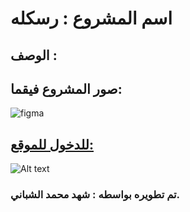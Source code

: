 <h1> اسم المشروع : رسكله</h1>

<h2> الوصف :  </h2>

<h2>صور المشروع فيقما: 
</h2>


![figma](https://github.com/shahadM121/Raskaluh/assets/132405219/8f5a97ff-979e-40c2-87e4-56d0dc8afcc2)

<a href="https://raskaluh.netlify.app">
<h2>للدخول للموقع:
</h2>
</a>
<img src="[![Screen Shot 1445-02-28 at 10 46 56 PM](https://github.com/shahadM121/Raskaluh/assets/132405219/b0f7741e-d3d3-4c62-acbc-985ab278a7eb)
g](https://myqrcode.com/qr/f482b4b0)" alt="Alt text" title="Optional title">



<h3> تم تطويره بواسطه : شهد محمد الشباني.</h3>





